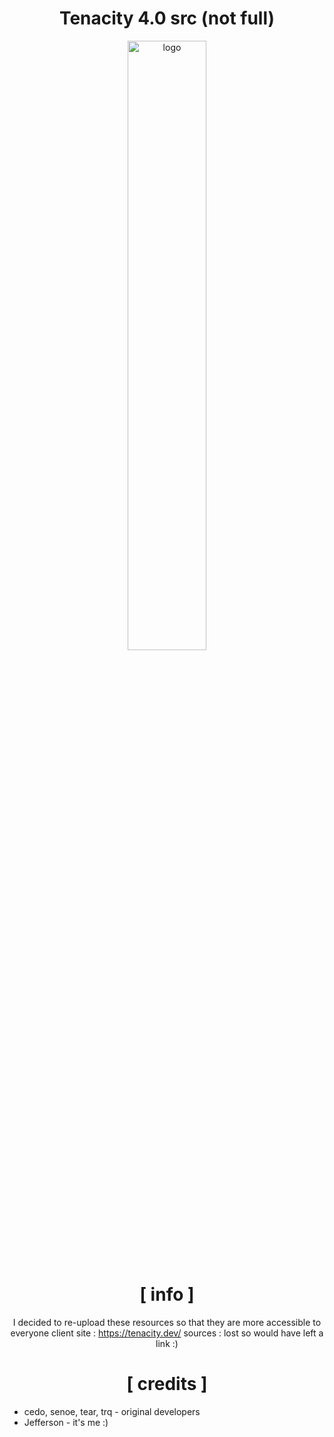 <div align="center">

# Tenacity 4.0 src (not full)

<img src="https://media.discordapp.net/attachments/936595673879556138/956925048738951178/image.png?width=421&height=465" alt="logo" width="50%" />
  

# [ info ]

I decided to re-upload these resources so that they are more accessible to everyone
client site : https://tenacity.dev/
sources : lost so would have left a link :)

# [ credits ]

</div>

+ cedo, senoe, tear, trq - original developers
+ Jefferson - it's me :)
